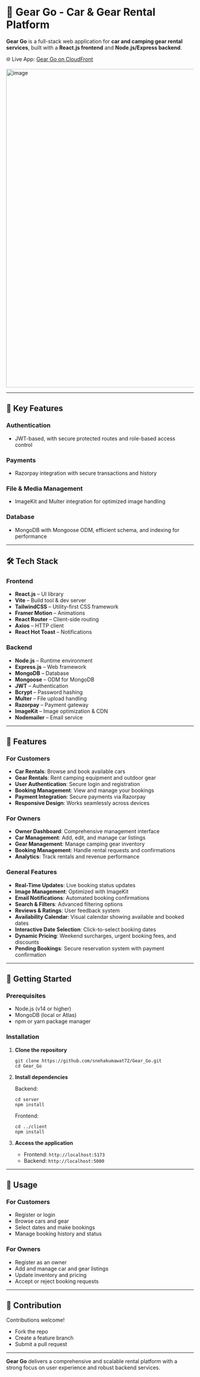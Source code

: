 
# 🚗 Gear Go - Car & Gear Rental Platform

**Gear Go** is a full-stack web application for **car and camping gear rental services**, built with a **React.js frontend** and **Node.js/Express backend**.

🌐 Live App: [Gear Go on CloudFront](https://d1lwi0pg6wjhwu.cloudfront.net/#)<br/><br/>
<img width="1900" height="856" alt="image" src="https://github.com/user-attachments/assets/138892d9-04fc-41cf-89d8-cecf1ca36ab4" />



---
## 🔑 Key Features

### Authentication
- JWT-based, with secure protected routes and role-based access control

### Payments
- Razorpay integration with secure transactions and history

### File & Media Management
- ImageKit and Multer integration for optimized image handling

### Database
- MongoDB with Mongoose ODM, efficient schema, and indexing for performance

---
## 🛠️ Tech Stack

### Frontend
- **React.js** – UI library
- **Vite** – Build tool & dev server
- **TailwindCSS** – Utility-first CSS framework
- **Framer Motion** – Animations
- **React Router** – Client-side routing
- **Axios** – HTTP client
- **React Hot Toast** – Notifications

### Backend
- **Node.js** – Runtime environment
- **Express.js** – Web framework
- **MongoDB** – Database
- **Mongoose** – ODM for MongoDB
- **JWT** – Authentication
- **Bcrypt** – Password hashing
- **Multer** – File upload handling
- **Razorpay** – Payment gateway
- **ImageKit** – Image optimization & CDN
- **Nodemailer** – Email service

---


## 🌟 Features

### For Customers
- **Car Rentals**: Browse and book available cars
- **Gear Rentals**: Rent camping equipment and outdoor gear
- **User Authentication**: Secure login and registration
- **Booking Management**: View and manage your bookings
- **Payment Integration**: Secure payments via Razorpay
- **Responsive Design**: Works seamlessly across devices

### For Owners
- **Owner Dashboard**: Comprehensive management interface
- **Car Management**: Add, edit, and manage car listings
- **Gear Management**: Manage camping gear inventory
- **Booking Management**: Handle rental requests and confirmations
- **Analytics**: Track rentals and revenue performance

### General Features
- **Real-Time Updates**: Live booking status updates
- **Image Management**: Optimized with ImageKit
- **Email Notifications**: Automated booking confirmations
- **Search & Filters**: Advanced filtering options
- **Reviews & Ratings**: User feedback system
- **Availability Calendar**: Visual calendar showing available and booked dates
- **Interactive Date Selection**: Click-to-select booking dates
- **Dynamic Pricing**: Weekend surcharges, urgent booking fees, and discounts
- **Pending Bookings**: Secure reservation system with payment confirmation

---


## 🚀 Getting Started

### Prerequisites
- Node.js (v14 or higher)
- MongoDB (local or Atlas)
- npm or yarn package manager

### Installation
1. **Clone the repository**
   ```
   git clone https://github.com/snehakumawat72/Gear_Go.git
   cd Gear_Go
   ```
2. **Install dependencies**

   Backend:
   ```
   cd server
   npm install
   ```
   
   Frontend:
   ```
   cd ../client
   npm install
   ```


   
3. **Access the application**

   - Frontend: `http://localhost:5173`
   - Backend: `http://localhost:5000`

---

## 📱 Usage

### For Customers
- Register or login
- Browse cars and gear
- Select dates and make bookings
- Manage booking history and status

### For Owners
- Register as an owner
- Add and manage car and gear listings
- Update inventory and pricing
- Accept or reject booking requests

---


## 🤝 Contribution

Contributions welcome!  

- Fork the repo  
- Create a feature branch  
- Submit a pull request  

---

**Gear Go** delivers a comprehensive and scalable rental platform with a strong focus on user experience and robust backend services.
